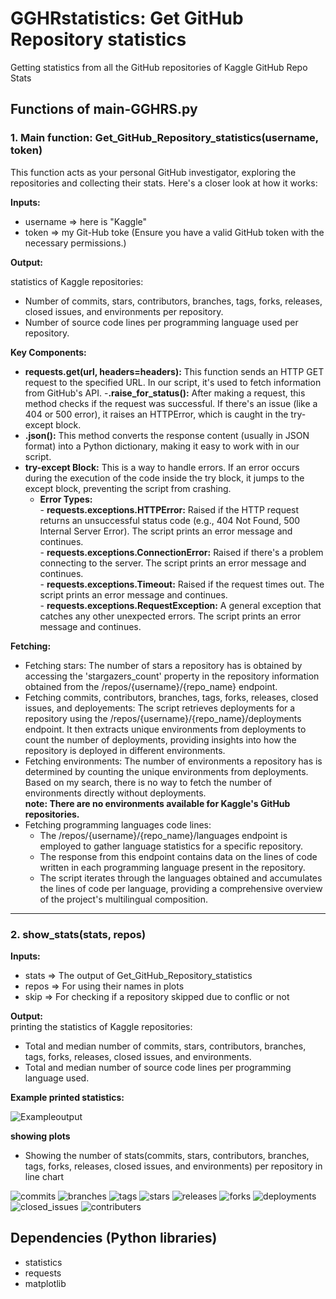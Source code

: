 # GGHRstatistics: Get GitHub Repository statistics
Getting statistics from all the GitHub repositories of Kaggle
GitHub Repo Stats

## Functions of main-GGHRS.py
### 1. Main function: Get_GitHub_Repository_statistics(username, token)
This function acts as your personal GitHub investigator, exploring the repositories and collecting their stats. Here's a closer look at how it works:

**Inputs:**  
- username => here is "Kaggle"   
- token => my Git-Hub toke (Ensure you have a valid GitHub token with the necessary permissions.)   

**Output:**

statistics of Kaggle repositories:  
- Number of commits, stars, contributors, branches, tags, forks, releases, closed issues, and environments per repository.   
- Number of source code lines per programming language used per repository.

**Key Components:**
- **requests.get(url, headers=headers):** This function sends an HTTP GET request to the specified URL. In our script, it's used to fetch information from GitHub's API.
-**.raise_for_status():** After making a request, this method checks if the request was successful. If there's an issue (like a 404 or 500 error), it raises an HTTPError, which is caught in the try-except block.
- **.json():** This method converts the response content (usually in JSON format) into a Python dictionary, making it easy to work with in our script.
- **try-except Block:** This is a way to handle errors. If an error occurs during the execution of the code inside the try block, it jumps to the except block, preventing the script from crashing.
   - **Error Types:**   
                  - **requests.exceptions.HTTPError:**   Raised if the HTTP request returns an unsuccessful status code (e.g., 404 Not Found, 500 Internal Server Error). The script prints an error message and continues.  
                  - **requests.exceptions.ConnectionError:** Raised if there's a problem connecting to the server. The script prints an error message and continues.   
                  - **requests.exceptions.Timeout:** Raised if the request times out. The script prints an error message and continues.    
                  - **requests.exceptions.RequestException:** A general exception that catches any other unexpected errors. The script prints an error message and continues.


**Fetching:**
- Fetching stars:
  The number of stars a repository has is obtained by accessing the 'stargazers_count' property in the repository information obtained from the /repos/{username}/{repo_name} endpoint.
- Fetching commits, contributors, branches, tags, forks, releases, closed issues, and deployements:
  The script retrieves deployments for a repository using the /repos/{username}/{repo_name}/deployments endpoint. It then extracts unique environments from deployments to count the number of deployments, providing insights into how the repository is deployed in different environments.
- Fetching environments:
  The number of environments a repository has is determined by counting the unique environments from deployments. Based on my search, there is no way to fetch the number of environments directly without deployments.    
  **note: There are no environments available for Kaggle's GitHub repositories.**   
- Fetching programming languages code lines:    
  - The /repos/{username}/{repo_name}/languages endpoint is employed to gather language statistics for a specific repository.   
  - The response from this endpoint contains data on the lines of code written in each programming language present in the repository.    
  - The script iterates through the languages obtained and accumulates the lines of code per language, providing a comprehensive overview of the project's multilingual composition.

---------------------------------------------------------------------------------------------------------------------------------------
### 2. show_stats(stats, repos) 


 **Inputs:**   
- stats => The output of Get_GitHub_Repository_statistics   
- repos => For using their names in plots  
- skip => For checking if a repository skipped due to conflic or not


 **Output:**   
printing the statistics of Kaggle repositories:  
- Total and median number of commits, stars, contributors, branches, tags, forks, releases, closed issues, and environments.   
- Total and median number of source code lines per programming language used.    
 

**Example printed statistics:**  
 
![Exampleoutput](https://github.com/nazgol-nikravesh/GGHRstatistics/assets/93579818/4503fd12-1f5e-4010-8d1c-852067d85300)    

**showing plots**
- Showing the number of stats(commits, stars, contributors, branches, tags, forks, releases, closed issues, and environments) per repository in line chart   

![commits](https://github.com/nazgol-nikravesh/GGHRstatistics/assets/93579818/b25fc31d-c078-498e-b5c0-6b3e9d87383c)
![branches](https://github.com/nazgol-nikravesh/GGHRstatistics/assets/93579818/888451da-9b41-4b76-be6d-0b46e4190ba5)
![tags](https://github.com/nazgol-nikravesh/GGHRstatistics/assets/93579818/ebf077b9-f920-4752-82a7-d253e0329c8c)
![stars](https://github.com/nazgol-nikravesh/GGHRstatistics/assets/93579818/1f3839a2-5f05-4d40-82bf-a36f8609bc61)
![releases](https://github.com/nazgol-nikravesh/GGHRstatistics/assets/93579818/b98666d2-661e-45f4-8408-9ca370249642)
![forks](https://github.com/nazgol-nikravesh/GGHRstatistics/assets/93579818/ce9da7c9-4e0e-4c7f-864f-068a65d468a0)
![deployments](https://github.com/nazgol-nikravesh/GGHRstatistics/assets/93579818/1cd96380-6a05-4a90-819a-e93c254717c9)
![closed_issues](https://github.com/nazgol-nikravesh/GGHRstatistics/assets/93579818/602c0af0-850e-428c-b9ac-1e2830aea86c)
![contributers](https://github.com/nazgol-nikravesh/GGHRstatistics/assets/93579818/211b5f57-024f-4a74-810f-6c25449c1dff)


## Dependencies (Python libraries)
- statistics
- requests
- matplotlib



